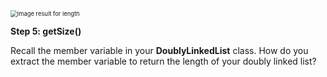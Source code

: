 <!--title={Member Variable for Size}--> 

<!--badges={Algorithms:4,Python:4}-->

<!--concepts={Size of a Linked List}-->

<img src="https://teachingpacks-106a1.kxcdn.com/wp-content/uploads/2017/06/lengthpackpostheader.jpg" alt="Image result for length" style="zoom:67%;" /> 

**Step 5: getSize()**

Recall the member variable in your **DoublyLinkedList** class. How do you extract the member variable to return the length of your doubly linked list?

